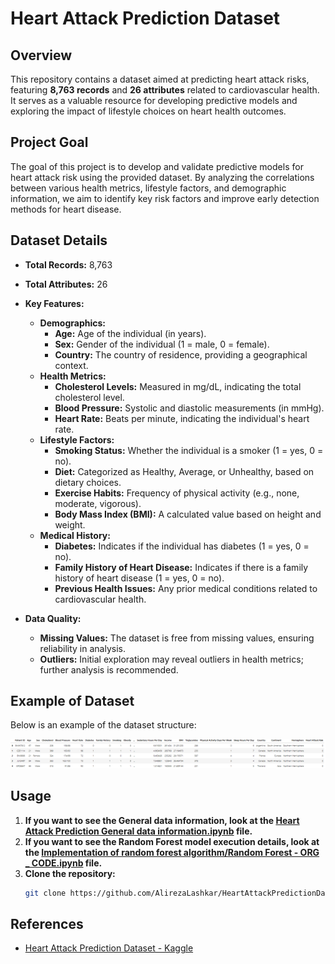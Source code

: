 # Heart Attack Prediction Dataset

## Overview

This repository contains a dataset aimed at predicting heart attack risks, featuring **8,763 records** and **26 attributes** related to cardiovascular health. It serves as a valuable resource for developing predictive models and exploring the impact of lifestyle choices on heart health outcomes.

## Project Goal

The goal of this project is to develop and validate predictive models for heart attack risk using the provided dataset. By analyzing the correlations between various health metrics, lifestyle factors, and demographic information, we aim to identify key risk factors and improve early detection methods for heart disease.

## Dataset Details

- **Total Records:** 8,763
- **Total Attributes:** 26
- **Key Features:**
  - **Demographics:**
    - **Age:** Age of the individual (in years).
    - **Sex:** Gender of the individual (1 = male, 0 = female).
    - **Country:** The country of residence, providing a geographical context.
  - **Health Metrics:**
    - **Cholesterol Levels:** Measured in mg/dL, indicating the total cholesterol level.
    - **Blood Pressure:** Systolic and diastolic measurements (in mmHg).
    - **Heart Rate:** Beats per minute, indicating the individual's heart rate.
  - **Lifestyle Factors:**
    - **Smoking Status:** Whether the individual is a smoker (1 = yes, 0 = no).
    - **Diet:** Categorized as Healthy, Average, or Unhealthy, based on dietary choices.
    - **Exercise Habits:** Frequency of physical activity (e.g., none, moderate, vigorous).
    - **Body Mass Index (BMI):** A calculated value based on height and weight.
  - **Medical History:**
    - **Diabetes:** Indicates if the individual has diabetes (1 = yes, 0 = no).
    - **Family History of Heart Disease:** Indicates if there is a family history of heart disease (1 = yes, 0 = no).
    - **Previous Health Issues:** Any prior medical conditions related to cardiovascular health.

- **Data Quality:**
  - **Missing Values:** The dataset is free from missing values, ensuring reliability in analysis.
  - **Outliers:** Initial exploration may reveal outliers in health metrics; further analysis is recommended.

## Example of Dataset

Below is an example of the dataset structure:

![Dataset Example](Data%20set/head%20of%20dataset.png)

## Usage

1. **If you want to see the General data information, look at the [Heart Attack Prediction General data information.ipynb](Heart%20Attack%20Prediction%20General%20data%20information.ipynb) file.**
2. **If you want to see the Random Forest model execution details, look at the [Implementation of random forest algorithm/Random Forest - ORG _ CODE.ipynb](Implementation%20of%20random%20forest%20algorithm/Random%20Forest%20-%20ORG%20_%20CODE.ipynb) file.**
4. **Clone the repository:**
   ```bash
   git clone https://github.com/AlirezaLashkar/HeartAttackPredictionDataset.git


## References

- [Heart Attack Prediction Dataset - Kaggle](https://www.kaggle.com/datasets/iamsouravbanerjee/heart-attack-prediction-dataset/data)
